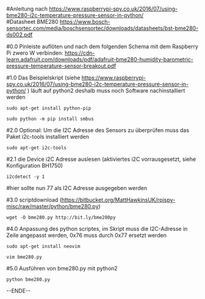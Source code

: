 #Anleitung nach https://www.raspberrypi-spy.co.uk/2016/07/using-bme280-i2c-temperature-pressure-sensor-in-python/ </br >
#Datasheet BME280 https://www.bosch-sensortec.com/media/boschsensortec/downloads/datasheets/bst-bme280-ds002.pdf

#0.0 Pinleiste auflöten und nach dem folgenden Schema mit dem Raspberry Pi zwero W verbinden: https://cdn-learn.adafruit.com/downloads/pdf/adafruit-bme280-humidity-barometric-pressure-temperature-sensor-breakout.pdf

#1.0 Das Beispielskript (siehe https://www.raspberrypi-spy.co.uk/2016/07/using-bme280-i2c-temperature-pressure-sensor-in-python/ ) läuft auf python2 deshalb muss noch Software nachinstalliert werden

```
sudo apt-get install python-pip
```
```
sudo python -m pip install smbus
```
#2.0 Optional: Um die I2C Adresse des Sensors zu überprüfen muss das Paket i2c-tools installiert werden
```
sudo apt-get i2c-tools
```
#2.1 die Device i2C Adresse auslesen (aktiviertes i2C vorrausgesetzt, siehe Konfiguration BH1750)
```
i2cdetect -y 1
```
#hier sollte nun 77 als I2C Adresse ausgegeben werden 

#3.0 scriptdownload (https://bitbucket.org/MattHawkinsUK/rpispy-misc/raw/master/python/bme280.py)

```
wget -O bme280.py http://bit.ly/bme280py
````

#4.0 Anpassung des python scriptes, im Skript muss die I2C-Adresse in Zeile angepasst werden, 0x76 muss durch 0x77 ersetzt werden

```
sudo apt-get install neovim
```

```
vim bme280.py
```

#5.0 Ausführen von bme280.py mit python2

```
python bme280.py
```

--ENDE--

